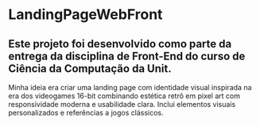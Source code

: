 # LandingPageWebFront

## Este projeto foi desenvolvido como parte da entrega da disciplina de Front-End do curso de Ciência da Computação da Unit.

Minha ideia era criar uma landing page com identidade visual inspirada na era dos videogames 16-bit combinando estética retrô em pixel art com responsividade moderna e usabilidade clara. Inclui elementos visuais personalizados e referências a jogos clássicos.
